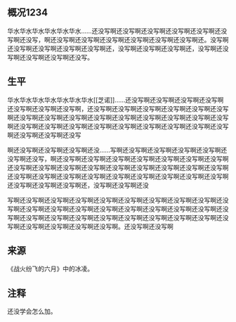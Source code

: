 ## 概况1234
华水华水华水华水华水华水……还没写啊还没写啊还没写啊还没写啊还没写啊还没写啊还没写，啊还没写啊还没写啊还没写啊还没写啊还没写啊还没写啊还。没写啊还没写啊还没写啊还没写啊还没写啊还，没写啊还没写啊还没写啊还，没写啊还没写啊还没写啊还没写啊还没写。

## 生平
华水华水华水华水华水华水华水[[芝诺]]……还没写啊还没写啊还没写啊还没写啊还没写啊还没写啊还没写啊，还没写啊还没写啊还没写啊还没写啊还没写啊还没写啊还没写啊还没写啊还没写啊还没写啊还没写啊还没写啊还没写啊还没写啊还没写啊还没写啊还没写啊还没写啊还没写啊还没写啊还没写啊还没写啊还没写啊还没写啊还没写啊还没写啊还没写

啊还没写啊还没写啊还没写啊还没……写啊还没写啊还没写啊还没写啊还没写啊还没写啊还没写，啊还没写啊还没写啊还没写啊还没写啊还没写啊还没写啊还没写啊还没写啊还没写啊还没写啊还没写啊还没写啊还没写啊还没写啊还没写啊还没写啊还没写啊还没写啊还没写啊还没写啊还没写啊还没写啊还没写啊还没写啊还没写啊还没写啊还没写啊还没写啊还，没写啊还没写啊还没

写啊还没写啊还没写啊还没写啊还没写啊还没写啊还没写啊还没写啊还没写啊还没写啊还没写啊还没写啊还没写啊还没写啊还没写啊还没写啊还没写啊还没写啊还没写啊还没写啊还没写啊还没写啊还没写啊还没写啊还没写啊还没写啊还没写啊还没写啊还没写啊还没写啊还没写啊还没写啊。还没写啊还没写啊

## 来源
《战火纷飞的六月》中的冰凌。

## 注释
还没学会怎么加。